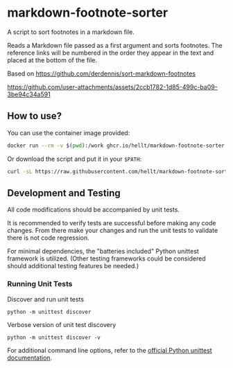 # markdown-footnote-sorter

A script to sort footnotes in a markdown file.

Reads a Markdown file passed as a first argument and sorts footnotes.
The reference links will be numbered in
the order they appear in the text and placed at the bottom
of the file.

Based on <https://github.com/derdennis/sort-markdown-footnotes>



https://github.com/user-attachments/assets/2ccb1782-1d85-499c-ba09-3be94c34a591



## How to use?

You can use the container image provided:

```bash
docker run --rm -v $(pwd):/work ghcr.io/hellt/markdown-footnote-sorter path/to/doc.md
```

Or download the script and put it in your `$PATH`:

```bash
curl -sL https://raw.githubusercontent.com/hellt/markdown-footnote-sorter/main/fnsort.py
```

## Development and Testing
All code modifications should be accompanied by unit tests.

It is recommended to verify tests are successful before making any code changes. From there make your changes and run the unit tests to validate there is not code regression.

For minimal dependencies, the "batteries included" Python unittest framework is utilized. (Other testing frameworks could be considered should additional testing features be needed.)

### Running Unit Tests
Discover and run unit tests

`python -m unittest discover`

Verbose version of unit test discovery

`python -m unittest discover -v`

For additional command line options, refer to the [official Python unittest documentation](https://docs.python.org/3/library/unittest.html#command-line-interface).
